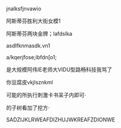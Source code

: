jnalksfjnvawio

阿斯蒂芬胜利大街女模1



阿斯蒂芬两块金牌；lafdslka

asdlfknmasdk.vn1





a/kqerjfose;ibfdn[o1;

是大规模阿伟IE老师大VIDU型路畅科技我骂了





你豆腐皮vkjlsznkml

可能的所执行刺激卡书呆子内即可·



的子树看加了挖方·



SADZIJKLRWEAFDIZHUJWKREAFZDIONWE